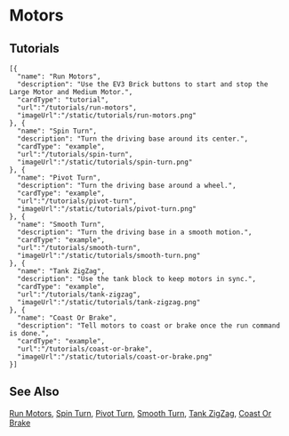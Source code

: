 # Motors

## Tutorials

```codecard
[{
  "name": "Run Motors",
  "description": "Use the EV3 Brick buttons to start and stop the Large Motor and Medium Motor.",
  "cardType": "tutorial",
  "url":"/tutorials/run-motors",
  "imageUrl":"/static/tutorials/run-motors.png"
}, {
  "name": "Spin Turn",
  "description": "Turn the driving base around its center.",
  "cardType": "example",
  "url":"/tutorials/spin-turn",
  "imageUrl":"/static/tutorials/spin-turn.png"
}, {
  "name": "Pivot Turn",
  "description": "Turn the driving base around a wheel.",
  "cardType": "example",
  "url":"/tutorials/pivot-turn",
  "imageUrl":"/static/tutorials/pivot-turn.png"
}, {
  "name": "Smooth Turn",
  "description": "Turn the driving base in a smooth motion.",
  "cardType": "example",
  "url":"/tutorials/smooth-turn",
  "imageUrl":"/static/tutorials/smooth-turn.png"
}, {
  "name": "Tank ZigZag",
  "description": "Use the tank block to keep motors in sync.",
  "cardType": "example",
  "url":"/tutorials/tank-zigzag",
  "imageUrl":"/static/tutorials/tank-zigzag.png"
}, {
  "name": "Coast Or Brake",
  "description": "Tell motors to coast or brake once the run command is done.",
  "cardType": "example",
  "url":"/tutorials/coast-or-brake",
  "imageUrl":"/static/tutorials/coast-or-brake.png"
}]
```

## See Also

[Run Motors](/tutorials/run-motors),
[Spin Turn](/tutorials/spin-turn),
[Pivot Turn](/tutorials/pivot-turn),
[Smooth Turn](/tutorials/smooth-turn),
[Tank ZigZag](/tutorials/tank-zigzag),
[Coast Or Brake](/tutorials/coast-or-brake)
